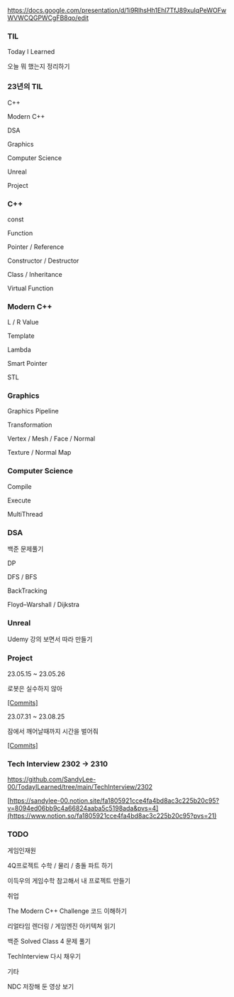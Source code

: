 https://docs.google.com/presentation/d/1i9RlhsHh1Ehl7TfJ89xuIqPeWOFwWVWCQGPWCgFB8qo/edit

### TIL

Today I Learned

오늘 뭐 했는지 정리하기

### 23년의 TIL

C++ 

Modern C++ 

DSA 

Graphics 

Computer Science

Unreal

Project

### C++

const

Function

Pointer / Reference

Constructor / Destructor

Class / Inheritance

Virtual Function

### Modern C++

L / R Value

Template

Lambda

Smart Pointer

STL

### Graphics

Graphics Pipeline

Transformation

Vertex / Mesh / Face / Normal

Texture / Normal Map

### Computer Science

Compile

Execute

MultiThread

### DSA

백준 문제풀기

DP

DFS / BFS

BackTracking 

Floyd–Warshall / Dijkstra 

### Unreal

Udemy 강의 보면서 따라 만들기 

### Project

23.05.15 ~ 23.05.26

로봇은 실수하지 않아

[[Commits]](https://github.com/SandyLee-00/TodayILearned/blob/main/ProjectCommits/%EC%BB%A4%EB%B0%8B_%EB%A1%9C%EB%B4%87%EC%9D%80%EC%8B%A4%EC%88%98%ED%95%98%EC%A7%80%EC%95%8A%EC%95%84.md)

23.07.31 ~ 23.08.25

잠에서 깨어날때까지 시간을 벌어줘

[[Commits]](https://github.com/SandyLee-00/TodayILearned/blob/main/ProjectCommits/%EC%BB%A4%EB%B0%8B_%EC%9E%A0%EC%97%90%EC%84%9C%EA%B9%A8%EC%96%B4%EB%82%A0%EB%95%8C%EA%B9%8C%EC%A7%80%EC%8B%9C%EA%B0%84%EC%9D%84%EB%B2%8C%EC%96%B4%EC%A4%98.md)

### Tech Interview 2302 → 2310

https://github.com/SandyLee-00/TodayILearned/tree/main/TechInterview/2302

[https://sandylee-00.notion.site/fa1805921cce4fa4bd8ac3c225b20c95?v=8094ed06bb9c4a66824aaba5c5198ada&pvs=4](https://www.notion.so/fa1805921cce4fa4bd8ac3c225b20c95?pvs=21)

### TODO

게임인재원

4Q프로젝트 수학 / 물리 / 충돌 파트 하기

이득우의 게임수학 참고해서 내 프로젝트 만들기

취업

The Modern C++ Challenge 코드 이해하기

리얼타임 렌더링 / 게임엔진 아키텍쳐 읽기

백준 Solved Class 4 문제 풀기

TechInterview 다시 채우기 

기타

NDC 저장해 둔 영상 보기
